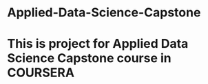 # Applied-Data-Science-Capstone
# This is project for Applied Data Science Capstone course in COURSERA

